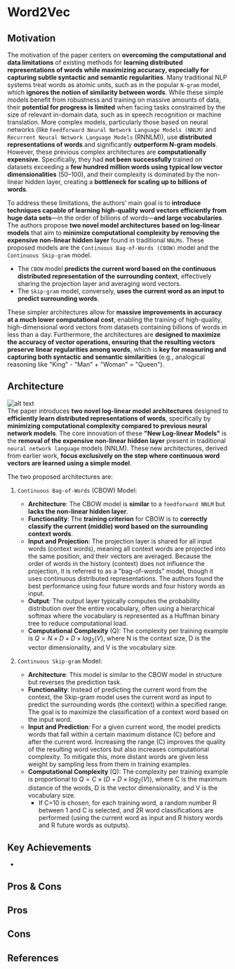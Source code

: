 # Word2Vec

## Motivation

The motivation of the paper centers on **overcoming the computational and data limitations** of existing methods for **learning distributed representations of words while maximizing accuracy, especially for capturing subtle syntactic and semantic regularities**. Many traditional NLP systems treat words as atomic units, such as in the popular `N-gram` model, which **ignores the notion of similarity between words**. While these simple models benefit from robustness and training on massive amounts of data, their **potential for progress is limited** when facing tasks constrained by the size of relevant in-domain data, such as in speech recognition or machine translation. More complex models, particularly those based on neural networks (like `Feedforward Neural Network Language Models (NNLM)` and `Recurrent Neural Network Language Models` (RNNLM)), use **distributed representations of words** and significantly **outperform N-gram models**. However, these previous complex architectures are **computationally expensive**. Specifically, they had **not been successfully** trained on datasets exceeding a **few hundred million words using typical low vector dimensionalities** (50–100), and their complexity is dominated by the non-linear hidden layer, creating a **bottleneck for scaling up to billions of words**.

To address these limitations, the authors' main goal is to **introduce techniques capable of learning high-quality word vectors efficiently from huge data sets**—in the order of billions of words—**and large vocabularies**. The authors propose **two novel model architectures based on log-linear models** that aim to **minimize computational complexity by removing the expensive non-linear hidden layer** found in traditional `NNLMs`. These proposed models are the `Continuous Bag-of-Words (CBOW)` model and the `Continuous Skip-gram` model. 
- The `CBOW` model **predicts the current word based on the continuous distributed representation of the surrounding context**, effectively sharing the projection layer and averaging word vectors.
- The `Skip-gram` model, conversely, **uses the current word as an input to predict surrounding words**.

These simpler architectures allow for **massive improvements in accuracy at a much lower computational cost**, enabling the training of high-quality, high-dimensional word vectors from datasets containing billions of words in less than a day. Furthermore, the architectures are **designed to maximize the accuracy of vector operations, ensuring that the resulting vectors preserve linear regularities among words**, which is **key for measuring and capturing both syntactic and semantic similarities** (e.g., analogical reasoning like "King" - "Man" + "Woman" = "Queen").

## Architecture
![alt text](https://github.com/khchu93/NoteImage/blob/main/word2vec.PNG) <br>
The paper introduces **two novel log-linear model architectures** designed to **efficiently learn distributed representations of words**, specifically by **minimizing computational complexity compared to previous neural network models**. The core innovation of these **"New Log-linear Models"** is the **removal of the expensive non-linear hidden layer** present in traditional `neural network language` models (NNLM). These new architectures, derived from earlier work, **focus exclusively on the step where continuous word vectors are learned using a simple model**.

The two proposed architectures are:

1. `Continuous Bag-of-Words` (CBOW) Model:
   - **Architecture**: The CBOW model is **similar** to a `feedforward NNLM` but **lacks the non-linear hidden layer**.
   - **Functionality**: The **training criterion** for CBOW is to **correctly classify the current (middle) word based on the surrounding context words**.
   - **Input and Projection**: The projection layer is shared for all input words (context words), meaning all context words are projected into the same position, and their vectors are averaged. Because the order of words in the history (context) does not influence the projection, it is referred to as a "bag-of-words" model, though it uses continuous distributed representations. The authors found the best performance using four future words and four history words as input.
   - **Output**: The output layer typically computes the probability distribution over the entire vocabulary, often using a hierarchical softmax where the vocabulary is represented as a Huffman binary tree to reduce computational load.
   - **Computational Complexity** (Q): The complexity per training example is $Q=N×D+D×log_2(V)$, where N is the context size, D is the vector dimensionality, and V is the vocabulary size.

2. `Continuous Skip-gram` Model:
   - **Architecture**: This model is similar to the CBOW model in structure but reverses the prediction task.
   - **Functionality**: Instead of predicting the current word from the context, the Skip-gram model uses the current word as input to predict the surrounding words (the context) within a specified range. The goal is to maximize the classification of a context word based on the input word.
   - **Input and Prediction**: For a given current word, the model predicts words that fall within a certain maximum distance (C) before and after the current word. Increasing the range (C) improves the quality of the resulting word vectors but also increases computational complexity. To mitigate this, more distant words are given less weight by sampling less from them in training examples.
   - **Computational Complexity** (Q): The complexity per training example is proportional to $Q=C×(D+D×log_2(V))$, where C is the maximum distance of the words, D is the vector dimensionality, and V is the vocabulary size.
       - If C=10 is chosen, for each training word, a random number R between 1 and C is selected, and 2R word classifications are performed (using the current word as input and R history words and R future words as outputs).

## Key Achievements
- 

## Pros & Cons

Pros
- 

Cons
-

<!--
## Implementation
- Framework: 
- Dataset: 
- Colab Notebook: [link]()

## Results
Training

Validation

Examples:
-->

## References



